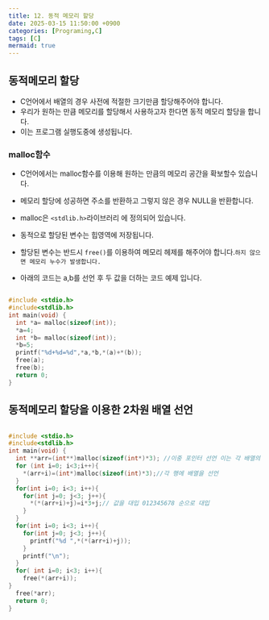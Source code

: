 ```yaml
---
title: 12. 동적 메모리 할당
date: 2025-03-15 11:50:00 +0900
categories: [Programing,C]
tags: [C]
mermaid: true
---
```

## 동적메모리 할당
- C언어에서 배열의 경우 사전에 적절한 크기만큼 할당해주어야 합니다.
- 우리가 원하는 만큼 메모리를 할당해서 사용하고자 한다면 동적 메모리 할당을 합니다.
- 이는 프로그램 실행도중에 생성됩니다.

### malloc함수

- C언어에서는 malloc함수를 이용해 원하는 만큼의 메모리 공간을 확보할수 있습니다.
- 메모리 할당에 성공하면 주소를 반환하고 그렇지 않은 경우 NULL을 반환합니다.
- malloc은 `<stdlib.h>`라이브러리 에 정의되어 있습니다. 
- 동적으로 할당된 변수는 힙영역에 저장됩니다.
- 할당된 변수는 반드시 `free()`를 이용하여 메모리 헤제를 해주어야 합니다.`하지 않으면 메모리 누수가 발생합니다.`

- 아래의 코드는 a,b를 선언 후 두 값을 더하는 코드 예제 입니다.

```c

#include <stdio.h>
#include<stdlib.h>
int main(void) {
  int *a= malloc(sizeof(int));
  *a=4;
  int *b= malloc(sizeof(int));
  *b=5;
  printf("%d+%d=%d",*a,*b,*(a)+*(b));
  free(a);
  free(b);
  return 0;
}

```

## 동적메모리 할당을 이용한 2차원 배열 선언

```c

#include <stdio.h>
#include<stdlib.h>
int main(void) {
  int **arr=(int**)malloc(sizeof(int*)*3); //이중 포인터 선언 이는 각 배열의 이름은 첫번쨰 요소의 주소를 가지기 때문
  for (int i=0; i<3;i++){
    *(arr+i)=(int*)malloc(sizeof(int)*3);//각 행에 배열을 선언 
  }
  for(int i=0; i<3; i++){
    for(int j=0; j<3; j++){
      *(*(arr+i)+j)=i*3+j;// 값을 대입 012345678 순으로 대입
    }
  }
  for(int i=0; i<3; i++){
    for(int j=0; j<3; j++){
      printf("%d ",*(*(arr+i)+j));
    }
    printf("\n");
  }
  for( int i=0; i<3; i++){
    free(*(arr+i));
}
  free(*arr);
  return 0;
}

```